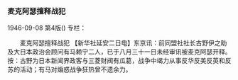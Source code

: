 ### 麦克阿瑟擅释战犯

1946-09-08
第4版()
专栏：

　　麦克阿瑟擅释战犯
    【新华社延安二日电】东京讯：前同盟社社长古野伊之助及大日本政治会顾问有马赖宁二人，已于八月三十一日未经审讯被麦克阿瑟开释。按：古野为日本新闻界政客与三菱财阀有瓜葛，战争中竭力从事反华反美反英和反苏的活动；有马对煽惑战争狂热曾不遗余力。
